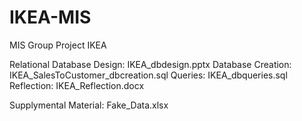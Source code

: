 # IKEA-MIS
MIS Group Project IKEA

Relational Database Design: IKEA_dbdesign.pptx
Database Creation: IKEA_SalesToCustomer_dbcreation.sql
Queries: IKEA_dbqueries.sql
Reflection: IKEA_Reflection.docx

Supplymental Material: Fake_Data.xlsx

